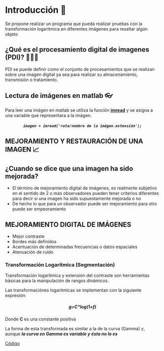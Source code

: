 # Introducción 📖
Se propone realizar un programa que pueda realizar pruebas con la transformación logaritmica en diferentes imágenes para resaltar algún objeto

## ¿Qué es el procesamiento digital de imagenes (PDI)? 🤷‍♂️🤷‍
PDI se puede definir como el conjunto de procesamientos que se realizan sobre una imagen digital ya sea para realizar su almacenamiento, transmisión o tratamiento.

## Lectura de imágenes en matlab 👓
Para leer una imágen en matlab se utiliza la función <a href="https://la.mathworks.com/help/matlab/ref/imread.html"> **imread**</a> y se asigna a una variable que representara a la imágen.

<h5 align="center"><code>imagen = imread('ruta/nombre de la imágen.extensión');</code></h5>

## MEJORAMIENTO Y RESTAURACIÓN DE UNA IMAGEN 📈
## ¿Cuando se dice que una imagen ha sido mejorada?
* El término de mejoramiento digital de imágenes, es realmente subjetivo en el sentido de 2 o más observadores pueden tener criterios diferentes para decir si una imagen ha sido supuestamente mejorada o no
* De hecho lo que para un observador puede ser mejoramiento para otro puede ser empeoramiento

## MEJORAMIENTO DIGITAL DE IMÁGENES
- Mejor contraste
- Bordes más definidos
- Acentuación de determinadas frecuencias o datos espaciales
- Atenuación de ruido

### Transformación Logarítmica (Segmentación)
Transformación logarítmica y extensión del contraste son herramientas básicas para la manipulación de rangos dinámicos.

Las transformaciónes logaritmicas se implementan con la siguiente expresión:

<h5 align="center">g=C*log(1+f)</h5>

Donde **C** es una constante positiva

La forma de esta transformada es similar a la de la curva (Gamma) $\gamma$, aunque ___la curva en Gamma es variable y ésta no lo es___

<a href="https://github.com/ArturoEmmanuelToledoAguado/Trans-Logaritmica">Código</a>
